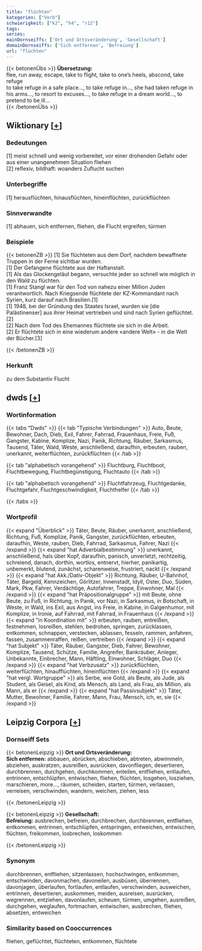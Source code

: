 ```yaml
---
title: "flüchten"
kategorien: ["Verb"]
schwierigkeit: ["k2", "h4", "r12"]
tags:
series:
mainDornseiffs: ['Ort und Ortsveränderung', 'Gesellschaft']
domainDornseiffs: ['Sich entfernen', 'Befreiung']
url: "flüchten"
---
```


{{< betonenÜbs >}}
**Übersetzung:**  
flee, run away, escape, take to flight, take to one’s heels, abscond, take  refuge  
to take refuge in a safe place..., to take refuge in..., she had taken refuge in his arms..., to resort to excuses..., to take refuge in a dream world..., to pretend to be ill...  
{{< /betonenÜbs >}}

## Wiktionary [[+](https://de.wiktionary.org/wiki/flüchten)]

### Bedeutungen
[1] meist schnell und wenig vorbereitet, vor einer drohenden Gefahr oder aus einer unangenehmen Situation fliehen  
[2] reflexiv, bildhaft: woanders Zuflucht suchen  

### Unterbegriffe
[1] herausflüchten, hinausflüchten, hineinflüchten, zurückflüchten  

### Sinnverwandte
[1] abhauen, sich entfernen, fliehen, die Flucht ergreifen, türmen  

### Beispiele
{{< betonenZB >}}
[1] Sie flüchteten aus dem Dorf, nachdem bewaffnete Truppen in der Ferne sichtbar wurden.  
[1] Der Gefangene flüchtete aus der Haftanstalt.  
[1] Als das Glockengeläut begann, versuchte jeder so schnell wie möglich in den Wald zu flüchten.  
[1] Franz Stangl war für den Tod von nahezu einer Million Juden verantwortlich. Nach Kriegsende flüchtete der KZ-Kommandant nach Syrien, kurz darauf nach Brasilien.[1]  
[1] 1948, bei der Gründung des Staates Israel, wurden sie [die Palästinenser] aus ihrer Heimat vertrieben und sind nach Syrien geflüchtet.[2]  
[2] Nach dem Tod des Ehemannes flüchtete sie sich in die Arbeit.  
[2] Er flüchtete sich in eine wiederum andere «andere Welt» - in die Welt der Bücher.[3]  

{{< /betonenZB >}}
### Herkunft
zu dem Substantiv Flucht  



## dwds [[+](https://www.dwds.de/wb/flüchten)]

### Wortinformation
{{< tabs "Dwds" >}}
{{< tab "Typische Verbindungen" >}}
Auto, Beute, Bewohner, Dach, Dieb, Exil, Fahrer, Fahrrad, Frauenhaus, Freie, Fuß, Gangster, Kabine, Komplize, Nazi, Panik, Richtung, Räuber, Sarkasmus, Tausend, Täter, Wald, Weste, anschließend, daraufhin, erbeuten, rauben, unerkannt, weiterflüchten, zurückflüchten
{{< /tab >}}

{{< tab "alphabetisch vorangehend" >}}
Fluchtburg, Fluchtboot, Fluchtbewegung, Fluchtbegünstigung, Fluchtauto
{{< /tab >}}

{{< tab "alphabetisch vorangehend" >}}
Fluchtfahrzeug, Fluchtgedanke, Fluchtgefahr, Fluchtgeschwindigkeit, Fluchthelfer
{{< /tab >}}

{{< /tabs >}}

### Wortprofil
{{< expand "Überblick" >}} Täter, Beute, Räuber, unerkannt, anschließend, Richtung, Fuß, Komplize, Panik, Gangster, zurückflüchten, erbeuten, daraufhin, Weste, rauben, Dieb, Fahrrad, Sarkasmus, Fahrer, Nazi {{< /expand >}}
{{< expand "hat Adverbialbestimmung" >}} unerkannt, anschließend, hals über Kopf, daraufhin, panisch, unverletzt, rechtzeitig, schreiend, danach, dorthin, wortlos, entnervt, hierher, panikartig, unbemerkt, blutend, zunächst, scharenweise, frustriert, nackt {{< /expand >}}
{{< expand "hat Akk./Dativ-Objekt" >}} Richtung, Räuber, U-Bahnhof, Täter, Bargeld, Kennzeichen, Görlitzer, Innenstadt, Idyll, Oster, Duo, Süden, Mark, Pkw, Fahrer, Verdächtige, Autofahrer, Treppe, Einwohner, Mal {{< /expand >}}
{{< expand "hat Präpositionalgruppe" >}} mit Beute, ohne Beute, zu Fuß, in Richtung, in Panik, vor Nazi, in Sarkasmus, in Botschaft, in Weste, in Wald, ins Exil, aus Angst, ins Freie, in Kabine, in Galgenhumor, mit Komplize, in Ironie, auf Fahrrad, mit Fahrrad, in Frauenhaus {{< /expand >}}
{{< expand "in Koordination mit" >}} erbeuten, rauben, entreißen, festnehmen, losreißen, stehlen, bedrohen, springen, zurücklassen, entkommen, schnappen, verstecken, ablassen, fesseln, rammen, anfahren, fassen, zusammenraffen, reißen, vertreiben {{< /expand >}}
{{< expand "hat Subjekt" >}} Täter, Räuber, Gangster, Dieb, Fahrer, Bewohner, Komplize, Tausend, Schütze, Familie, Angreifer, Bankräuber, Anleger, Unbekannte, Einbrecher, Mann, Häftling, Einwohner, Schläger, Duo {{< /expand >}}
{{< expand "hat Verbzusatz" >}} zurückflüchten, weiterflüchten, hinaufflüchten, hineinflüchten {{< /expand >}}
{{< expand "hat vergl. Wortgruppe" >}} als Serbe, wie Gold, als Beute, als Jude, als Student, als Geisel, als Kind, als Mensch, als Land, als Frau, als Million, als Mann, als er {{< /expand >}}
{{< expand "hat Passivsubjekt" >}} Täter, Mutter, Bewohner, Familie, Fahrer, Mann, Frau, Mensch, ich, er, sie {{< /expand >}}

## Leipzig Corpora [[+](https://corpora.uni-leipzig.de/en/res?word=flüchten&corpusId=deu_newscrawl-public_2018)]

### Dornseiff Sets
{{< betonenLeipzig >}}
**Ort und Ortsveränderung:**  
**Sich entfernen:** abbauen, abrücken, abschieben, abtreten, abwimmeln, abziehen, auskratzen, ausreißen, ausrücken, davonfliegen, desertieren, durchbrennen, durchgehen, durchkommen, enteilen, entfliehen, entlaufen, entrinnen, entschlüpfen, entwischen, fliehen, flüchten, losgehen, losziehen, marschieren, more..., räumen, scheiden, starten, türmen, verlassen, verreisen, verschwinden, wandern, weichen, ziehen, less  

{{< /betonenLeipzig >}}


{{< betonenLeipzig >}}
**Gesellschaft:**  
**Befreiung:** ausbrechen, befreien, durchbrechen, durchbrennen, entfliehen, entkommen, entrinnen, entschlüpfen, entspringen, entweichen, entwischen, flüchten, freikommen, losbrechen, loskommen  

{{< /betonenLeipzig >}}

### Synonym
durchbrennen, entfliehen, sitzenlassen, hochschwingen, entkommen, entschwinden, davonmachen, davoneilen, ausbüxen, überrennen, davonjagen, überlaufen, fortlaufen, entlaufen, verschwinden, ausweichen, entrinnen, desertieren, auskommen, meiden, ausreisen, ausrücken, wegrennen, entziehen, davonlaufen, scheuen, türmen, umgehen, ausreißen, durchgehen, weglaufen, fortmachen, entwischen, ausbrechen, fliehen, absetzen, entweichen


### Similarity based on Cooccurrences
fliehen, geflüchtet, flüchteten, entkommen, flüchtete


